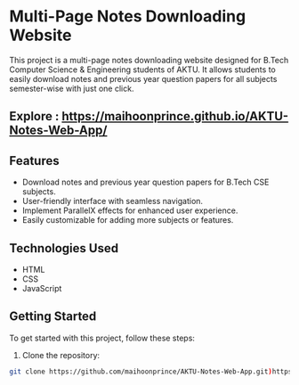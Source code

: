 # Multi-Page Notes Downloading Website

This project is a multi-page notes downloading website designed for B.Tech Computer Science & Engineering students of AKTU. 
It allows students to easily download notes and previous year question papers for all subjects semester-wise with just one click.

## Explore : https://maihoonprince.github.io/AKTU-Notes-Web-App/

## Features

- Download notes and previous year question papers for B.Tech CSE subjects.
- User-friendly interface with seamless navigation.
- Implement ParallelX effects for enhanced user experience.
- Easily customizable for adding more subjects or features.

## Technologies Used

- HTML
- CSS
- JavaScript

## Getting Started

To get started with this project, follow these steps:

1. Clone the repository:

```bash
git clone https://github.com/maihoonprince/AKTU-Notes-Web-App.git)https://github.com/maihoonprince/AKTU-Notes-Web-App.git
